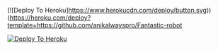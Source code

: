 [![Deploy To Heroku]https://www.herokucdn.com/deploy/button.svg))(https://heroku.com/deploy?template=https://github.com/anikalwayspro/Fantastic-robot



[![Deploy To Heroku](https://www.herokucdn.com/deploy/button.svg)](https://heroku.com/deploy?template=https://github.com/anikalwayspro/Fantastic-robot)
